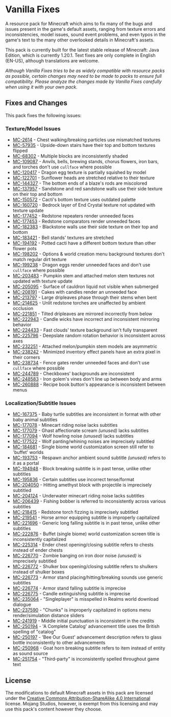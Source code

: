 # Vanilla Fixes

A resource pack for Minecraft which aims to fix many of the bugs and issues present in the game's default assets, ranging from texture errors and inconsistencies, model issues, sound event problems, and even typos in the game's text to the many other overlooked details in Minecraft's assets.

This pack is currently built for the latest stable release of Minecraft: Java Edition, which is currently 1.20.1. Text fixes are only complete in English (EN-US), although translations are welcome.

*Although Vanilla Fixes tries to be as widely compatible with resource packs as possible, certain changes may need to be made to packs to ensure full compatibility. Please analyze the changes made by Vanilla Fixes carefully when using it with your own pack.*

## Fixes and Changes

This pack fixes the following issues:

### Texture/Model Issues

* [MC-2614](https://bugs.mojang.com/browse/MC-2614) - Chest walking/breaking particles use mismatched textures
* [MC-57935](https://bugs.mojang.com/browse/MC-57935) - Upside-down stairs have their top and bottom textures flipped
* [MC-68302](https://bugs.mojang.com/browse/MC-68302) - Multiple blocks are inconsistently shaded
* [MC-109087](https://bugs.mojang.com/browse/MC-109087) - Anvils, bells, brewing stands, chorus flowers, iron bars, and torches don't use `cullface` where possible
* [MC-120417](https://bugs.mojang.com/browse/MC-120417) - Dragon egg texture is partially squished by model
* [MC-122701](https://bugs.mojang.com/browse/MC-122701) - Sunflower heads are stretched relative to their texture
* [MC-144327](https://bugs.mojang.com/browse/MC-144327) - The bottom ends of a blaze's rods are miscolored
* [MC-137957](https://bugs.mojang.com/browse/MC-137957) - Sandstone and red sandstone walls use their side texture on their top and bottom
* [MC-150572](https://bugs.mojang.com/browse/MC-150572) - Cacti's bottom texture uses outdated palette
* [MC-160720](https://bugs.mojang.com/browse/MC-160720) - Bedrock layer of End Crystal texture not updated with texture update
* [MC-177452](https://bugs.mojang.com/browse/MC-177452) - Redstone repeaters render unneeded faces
* [MC-177453](https://bugs.mojang.com/browse/MC-177453) - Redstone comparators render unneeded faces
* [MC-182383](https://bugs.mojang.com/browse/MC-182383) - Blackstone walls use their side texture on their top and bottom
* [MC-183421](https://bugs.mojang.com/browse/MC-183421) - Bell stands' textures are stretched
* [MC-194192](https://bugs.mojang.com/browse/MC-194192) - Potted cacti have a different bottom texture than other flower pots
* [MC-198202](https://bugs.mojang.com/browse/MC-198202) - Options & world creation menu background textures don't match regular dirt texture
* [MC-199238](https://bugs.mojang.com/browse/MC-199238) - Dragon eggs render unneeded faces and don't use `cullface` where possible
* [MC-203483](https://bugs.mojang.com/browse/MC-203483) - Pumpkin stem and attached melon stem textures not updated with texture update
* [MC-205095](https://bugs.mojang.com/browse/MC-205095) - Surface of cauldron liquid not visible when submerged
* [MC-208191](https://bugs.mojang.com/browse/MC-208191) - Cakes with candles render an unneeded face
* [MC-213797](https://bugs.mojang.com/browse/MC-213797) - Large dripleaves phase through their stems when bent
* [MC-214625](https://bugs.mojang.com/browse/MC-214625) - Unlit redstone torches are unaffected by ambient occlusion
* [MC-221851](https://bugs.mojang.com/browse/MC-221851) - Tilted dripleaves are mirrored incorrectly from below
* [MC-222943](https://bugs.mojang.com/browse/MC-222943) - Candle wicks have incorrect and inconsistent mirroring behavior
* [MC-224433](https://bugs.mojang.com/browse/MC-224433) - Fast clouds' texture background isn't fully transparent
* [MC-225796](https://bugs.mojang.com/browse/MC-225796) - Deepslate random rotation behavior is inconsistent across axes
* [MC-232251](https://bugs.mojang.com/browse/MC-232251) - Attached melon/pumpkin stem models are asymmetric
* [MC-238242](https://bugs.mojang.com/browse/MC-238242) - Minimized inventory effect panels have an extra pixel in their corners
* [MC-238734](https://bugs.mojang.com/browse/MC-238734) - Fence gates render unneeded faces and don't use `cullface` where possible
* [MC-244789](https://bugs.mojang.com/browse/MC-244789) - Checkboxes' backgrounds are inconsistent
* [MC-248583](https://bugs.mojang.com/browse/MC-248583) - Iron golem's vines don't line up between body and arms
* [MC-260888](https://bugs.mojang.com/browse/MC-260888) - Recipe book button's appearance is inconsistent between menus

### Localization/Subtitle Issues

* [MC-167375](https://bugs.mojang.com/browse/MC-167375) - Baby turtle subtitles are inconsistent in format with other baby animal subtitles
* [MC-177078](https://bugs.mojang.com/browse/MC-177078) - Minecart riding noise lacks subtitles
* [MC-177079](https://bugs.mojang.com/browse/MC-177079) - Ghast affectionate scream *(unused)* lacks subtitles
* [MC-177094](https://bugs.mojang.com/browse/MC-177094) - Wolf howling noise *(unused)* lacks subtitles
* [MC-177522](https://bugs.mojang.com/browse/MC-177522) - Wolf panting/whining noises are imprecisely subtitled
* [MC-184681](https://bugs.mojang.com/browse/MC-184681) - Single biome world customization screen still refer to 'buffet' worlds
* [MC-193753](https://bugs.mojang.com/browse/MC-193753) - Respawn anchor ambient sound subtitle *(unused)* refers to it as a portal
* [MC-194948](https://bugs.mojang.com/browse/MC-194948) - Block breaking subtitle is in past tense, unlike other subtitles
* [MC-195836](https://bugs.mojang.com/browse/MC-195836) - Certain subtitles use incorrect tense/format
* [MC-204050](https://bugs.mojang.com/browse/MC-204050) - Hitting amethyst block with projectile is imprecisely subtitled
* [MC-204124](https://bugs.mojang.com/browse/MC-204124) - Underwater minecart riding noise lacks subtitles
* [MC-206439](https://bugs.mojang.com/browse/MC-206439) - Fishing bobber is referred to inconsistently across various subtitles
* [MC-218415](https://bugs.mojang.com/browse/MC-218415) - Redstone torch fizzing is imprecisely subtitled
* [MC-219541](https://bugs.mojang.com/browse/MC-219541) - Horse armor equipping subtitle is improperly capitalized
* [MC-221696](https://bugs.mojang.com/browse/MC-221696) - Generic long falling subtitle is in past tense, unlike other subtitles
* [MC-222876](https://bugs.mojang.com/browse/MC-222876) - Buffet (single biome) world customization screen title is inconsistently capitalized
* [MC-225314](https://bugs.mojang.com/browse/MC-225314) - Ender chest opening/closing subtitle refers to chests instead of ender chests
* [MC-226770](https://bugs.mojang.com/browse/MC-226770) - Zombie banging on iron door noise *(unused)* is imprecisely subtitled
* [MC-226772](https://bugs.mojang.com/browse/MC-226772) - Shulker box opening/closing subtitle refers to shulkers instead of shulker boxes
* [MC-226773](https://bugs.mojang.com/browse/MC-226773) - Armor stand placing/hitting/breaking sounds use generic subtitles
* [MC-226774](https://bugs.mojang.com/browse/MC-226774) - Armor stand falling subtitle is imprecise
* [MC-226775](https://bugs.mojang.com/browse/MC-226775) - Candle extinguishing subtitle is imprecise
* [MC-235064](https://bugs.mojang.com/browse/MC-235064) - "Singleplayer" is misspelled in Realms world download dialogue
* [MC-237590](https://bugs.mojang.com/browse/MC-237590) - "Chunks" is improperly capitalized in options menu render/simulation distance sliders
* [MC-241919](https://bugs.mojang.com/browse/MC-241919) - Middle initial punctuation is inconsistent in the credits
* [MC-250194](https://bugs.mojang.com/browse/MC-250194) - 'A Complete Catalog' advancement title uses the British spelling of "catalog"
* [MC-250197](https://bugs.mojang.com/browse/MC-250197) - 'Bee Our Guest' advancement description refers to glass bottle inconsistently to other advancements
* [MC-250968](https://bugs.mojang.com/browse/MC-250968) - Goat horn breaking subtitle refers to item instead of entity as sound source
* [MC-251754](https://bugs.mojang.com/browse/MC-251754) - "Third-party" is inconsistently spelled throughout game text

## License

The modifications to default Minecraft assets in this pack are licensed under the [Creative Commons Attribution-ShareAlike 4.0 International](https://creativecommons.org/licenses/by-sa/4.0/) license. Mojang Studios, however, is exempt from this licensing and may use this pack's content however they choose.
